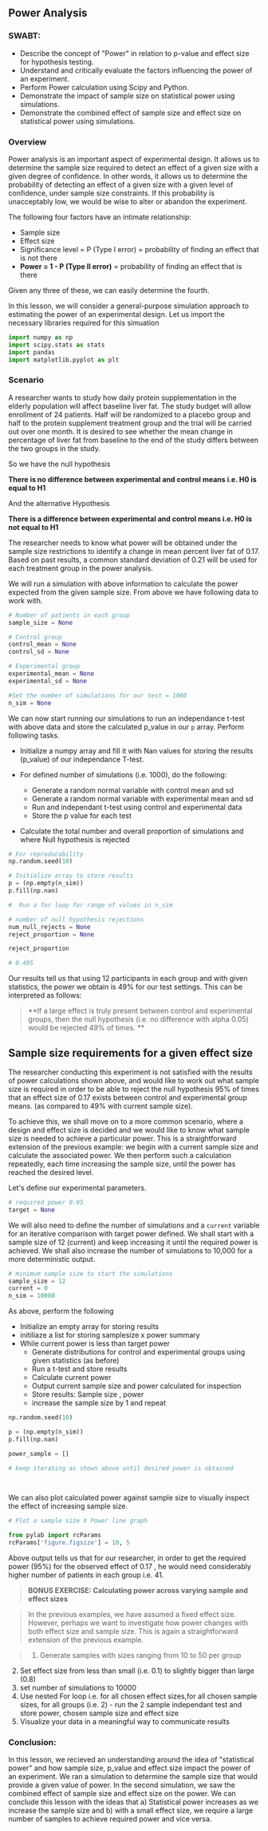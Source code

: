 
## Power Analysis

### SWABT:

* Describe the concept of "Power" in relation to p-value and effect size for hypothesis testing. 
* Understand and critically evaluate the factors influencing the power of an experiment.
* Perform Power calculation using Scipy and Python.
* Demonstrate the impact of sample size on statistical power using simulations.
* Demonstrate the combined effect of sample size and effect size on statistical power using simulations.


### Overview


Power analysis is an important aspect of experimental design. It allows us to determine the sample size required to detect an effect of a given size with a given degree of confidence. In other words, it allows us to determine the probability of detecting an effect of a given size with a given level of confidence, under sample size constraints. If this probability is unacceptably low, we would be wise to alter or abandon the experiment.

The following four factors have an intimate relationship:

* Sample size
* Effect size
* Significance level = P (Type I error) = probability of finding an effect that is not there
* **Power = 1 - P (Type II error)** = probability of finding an effect that is there

Given any three of these, we can easily determine the fourth.

In this lesson, we will consider a general-purpose simulation approach to estimating the power of an experimental design. Let us import the necessary libraries required for this simuation


```python
import numpy as np
import scipy.stats as stats
import pandas
import matplotlib.pyplot as plt
```

### Scenario

A researcher wants to study how daily protein supplementation in the elderly population will affect baseline liver fat. The study budget will allow enrollment of 24 patients. Half will be randomized to a placebo group and half to the protein supplement treatment group and the trial will be carried out over one month. It is desired to see whether the mean change in percentage of liver fat from baseline to the end of the study differs between the two groups in the study. 

So we have the null hypothesis 

**There is no difference between experimental and control means i.e. H0 is equal to H1**

And the alternative Hypothesis

**There is a difference between experimental and control means i.e. H0 is not equal to H1**

The researcher needs to know what power  will be obtained under the sample size restrictions to identify a change in mean percent liver fat of 0.17. Based on past results, a common standard deviation of 0.21 will be used for each treatment group in the power analysis. 

We will run a simulation with above information to calculate the power expected from the given sample size. From above we have following data to work with. 


```python
# Number of patients in each group
sample_size = None

# Control group
control_mean = None
control_sd = None

# Experimental group
experimental_mean = None
experimental_sd = None

#Set the number of simulations for our test = 1000
n_sim = None
```

We can now start running our simulations to run an independance t-test with above data and store the calculated p_value in our `p` array. Perform following tasks.

* Initialize a numpy array and fill it with Nan values for storing the results (p_value) of our independance T-test.
* For defined number of simulations (i.e. 1000), do the following:

    * Generate a random normal variable with control mean and sd
    * Generate a random normal variable with experimental mean and sd
    * Run and independant t-test using control and experimental data
    * Store the p value for each test

* Calculate the total number and overall proportion of simulations and where Null hypothesis is rejected



```python
# For reproducability 
np.random.seed(10)

# Initialize array to store results
p = (np.empty(n_sim))
p.fill(np.nan)

#  Run a for loop for range of values in n_sim

# number of null hypothesis rejections
num_null_rejects = None
reject_proportion = None

reject_proportion

# 0.495
```

Our results tell us that using 12 participants in each group and with given statistics, the power we obtain is 49% for our test settings. This can be interpreted as follows:

> **If a large effect is truly present between control and experimental groups, then the null hypothesis (i.e. no difference with alpha 0.05) would be rejected 49% of times. **

## Sample size requirements for a given effect size

The researcher conducting this experiment is not satisfied with the results of power calculations shown above, and would like to work out what sample size is required in order to be able to reject the null hypothesis 95% of times that an effect size of 0.17 exists between control and experimental group means. (as compared to 49% with current sample size). 

To achieve this, we shall move on to a more common scenario, where a design and effect size is decided and we would like to know what sample size is needed to achieve a particular power. This is a straightforward extension of the previous example: we begin with a current sample size and calculate the associated power. We then perform such a calculation repeatedly, each time increasing the sample size, until the power has reached the desired level.

Let's define our experimental parameters. 


```python
# required power 0.95
target = None
```

We will also need to define the number of simulations and a `current` variable for an iterative comparison with target power defined. We shall start with a sample size of 12 (current) and keep increasing it until the required power is achieved. We shall also increase the number of simulations to 10,000 for a more deterministic output. 


```python
# minimum sample size to start the simulations 
sample_size = 12
current = 0
n_sim = 10000
```

As above, perform the following

* Initialize an empty array for storing results
* initiliaze a list for storing samplesize x power summary
* While current power is less than target power
    * Generate distributions for control and experimental groups using given statistics (as before)
    * Run a t-test and store results
    * Calculate current power 
    * Output current sample size and power calculated for inspection
    * Store results: Sample size , power
    * increase the sample size by 1 and repeat


```python
np.random.seed(10)

p = (np.empty(n_sim))
p.fill(np.nan)

power_sample = []

# keep iterating as shown above until desired power is obtained

    
```

We can also plot calculated power against sample size to visually inspect the effect of increasing sample size. 


```python
# Plot a sample size X Power line graph 

from pylab import rcParams
rcParams['figure.figsize'] = 10, 5

```

Above output tells us that for our researcher, in order to get the required power (95%) for the observed effect of 0.17 , he would need considerably higher number of patients in each group i.e. 41. 

>**BONUS EXERCISE: Calculating power across varying sample and effect sizes**

>In the previous examples, we have assumed a fixed effect size. However, perhaps we want to investigate how power changes with both effect size and sample size. This is again a straightforward extension of the previous example. 

>1. Generate samples with sizes ranging from 10 to 50 per group
2. Set effect size from less than small (i.e. 0.1) to slightly bigger than large (0.8)
3. set number of simulations to 10000
4. Use nested For loop i.e. for all chosen effect sizes,for all chosen sample sizes, for all groups (i.e. 2) - run the 2 sample independant test and store power, chosen sample size and effect size
5. Visualize your data in a meaningful way to communicate results 

### Conclusion: 

In this lesson, we recieved an understanding around the idea of "statistical power" and how sample size, p_value and effect size impact the power of an experiment. We ran a simulation to determine the sample size that would provide a given value of power. In the second simulation, we saw the combined effect of sample size and effect size on the power. We can conclude this lesson with the ideas that a) Statistical power increases as we increase the sample size and b) with a small effect size, we require a large number of samples to achieve required power and vice versa. 
